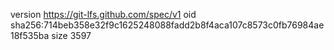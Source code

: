 version https://git-lfs.github.com/spec/v1
oid sha256:714beb358e32f9c1625248088fadd2b8f4aca107c8573c0fb76984ae18f535ba
size 3597
